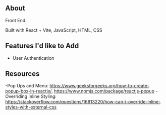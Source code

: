 ## About

Front End

Built with React + Vite, JavaScript, HTML, CSS

## Features I'd like to Add

- User Authentication

## Resources

-Pop Ups and Menu: https://www.geeksforgeeks.org/how-to-create-popup-box-in-reactjs/, https://www.npmjs.com/package/reactjs-popup
-Overriding Inline Styling: https://stackoverflow.com/questions/16813220/how-can-i-override-inline-styles-with-external-css
